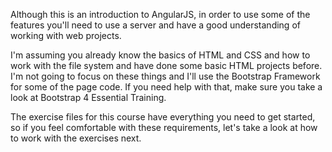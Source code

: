 Although this is an introduction to AngularJS, in order to use some of the features you'll need to use a server and have a good understanding of working with web projects.

I'm assuming you already know the basics of HTML and CSS and how to work with the file system and have done some basic HTML projects before. I'm not going to focus on these things and I'll use the Bootstrap Framework for some of the page code. If you need help with that, make sure you take a look at Bootstrap 4 Essential Training.

The exercise files for this course have everything you need to get started, so if you feel comfortable with these requirements, let's take a look at how to work with the exercises next.
